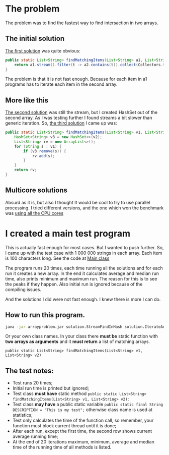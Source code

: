 # The problem

The problem was to find the fastest way to find intersaction in two arrays.

## The initial solution

[The first solution](solutions/solution/SimpleStream.java)  was quite obvious:

```java
public static List<String> findMatchingItems(List<String> a1, List<String> a2) {
	return a1.stream().filter(t -> a2.contains(t)).collect(Collectors.toList());
}
```

The problem is that it is not fast enough. Because for each item in a1 programs has to iterate each item in the second array.

## More like this

[The second solution](src\main\solutions\solution\StreamFindInHash.java) was still the stream, but I created HashSet out of the second array. As I was testing further I found streams a bit slower than generic iteration. So, [the third solution](src\main\solutions\solution\IterateAndFindInHash.java) I came up was:

```java
public static List<String> findMatchingItems(List<String> v1, List<String> v2) {
	HashSet<String> v3 = new HashSet<>(v2);
	List<String> rv = new ArrayList<>();
	for (String s : v1) {
		if (v3.remove(s)) {
			rv.add(s);
		}
	}
	return rv;
}
```

## Multicore solutions

Absurd as it is, but also I thought It would be cool to try to use parallel processing. I tried different versions, and the one which won the benchmark was [using all the CPU cores](src\main\solutions\solution\FullCpuThreadsMethod.java)

# I created a main test program

This is actually fast enough for most cases. But I wanted to push further. So, I came up with the test case with 1 000 000 strings in each array. Each item is 100 characters long. See the code at [Main class](src/main/java/Main.java)

The program runs 20 times, each time running all the solutions and for each run it creates a new array. In the end it calculates average and median run time, also prints minimum and maximum run. The reason for this is to see the peaks if they happen. Also initial run is ignored because of the compiling issues.

And the solutions I did were not fast enough. I knew there is more I can do.


## How to run this program.

```bash
java -jar arrayproblem.jar solution.StreamFindInHash solution.IterateAndFindInHash solution.FullCpuThreadsMethod
```

Or your own class names. In your class there **must be** static function with **two arrays as arguments** and it **must return** a list of matching arrays.

```
public static List<String> findMatchingItems(List<String> v1, List<String> v2)
```

## The test notes:

- Test runs 20 times;
- Initial run time is printed but ignored;
- Test class **must have** static method `public static List<String> findMatchingItems(List<String> v1, List<String> v2)`;
- Test class **may have** a public static variable `public static final String DESCRIPTION = "This is my test";` otherwise class name is used at statistics;
- Test only calculates the time of the function call, so remember, your function must block current thread until it is done;
- After each run, except the first time, the second row shows current average running time;
- At the end of 20 iterations maximum, minimum, average and median time of the running time of all methods is listed.
